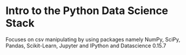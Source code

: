 # Intro to the Python Data Science Stack
Focuses on csv manipulating by using packages namely NumPy, SciPy, Pandas, Scikit-Learn, Jupyter and IPython and Datascience 0.15.7
